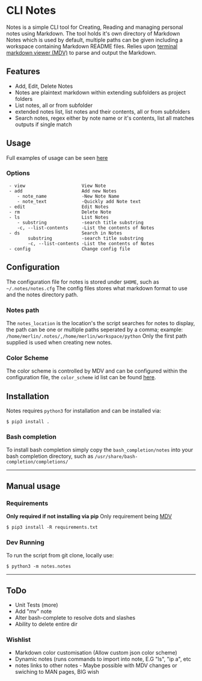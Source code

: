 # CLI Notes

Notes is a simple CLI tool for Creating, Reading and managing personal notes using Markdown.
The tool holds it's own directory of Markdown Notes which is used by default, multiple paths can be given
including a workspace containing Markdown README files.
Relies upon [terminal markdown viewer (MDV)](https://github.com/axiros/terminal_markdown_viewer) to parse and output
the Markdown.

## Features

- Add, Edit, Delete Notes
- Notes are plaintext markdown within extending subfolders as project folders
- List notes, all or from subfolder
- extended notes list, list notes and their contents, all or from subfolders
- Search notes, regex either by note name or it's contents, list all matches
  outputs if single match

## Usage

Full examples of usage can be seen [here](Examples.md)

### Options

```
 - view                     View Note
 - add                      Add new Notes
    - note_name             -New Note Name
    - note_text             -Quickly add Note text
 - edit                     Edit Notes
 - rm                       Delete Note
 - ls                       List Notes
    - substring             -search title substring
    -c, --list-contents     -List the contents of Notes
 - ds                       Search in Notes
        substring           -search title substring
        -c, --list-contents -List the contents of Notes
 - config                   Change config file
```

## Configuration

The configuration file for notes is stored under `$HOME`, such as `~/.notes/notes.cfg`
The config files stores what markdown format to use and the notes directory path.

### Notes path

The `notes_location` is the location's the script searches for notes to display, the path can be one or multiple paths seperated by a comma; example: `/home/merlin/.notes/,/home/merlin/workspace/python`
Only the first path supplied is used when creating new notes.

### Color Scheme

The color scheme is controlled by MDV and can be configured within the configuration file, the `color_scheme` id list can be found [here](https://github.com/axiros/terminal_markdown_viewer/blob/master/mdv/ansi_tables.json).

## Installation

Notes requires `python3` for installation and can be installed via:

```
$ pip3 install .
```

### Bash completion

To install bash completion simply copy the `bash_completion/notes` into your bash completion directory, such as `/usr/share/bash-completion/completions/`

----

## Manual usage

### Requirements

**Only required if not installing via pip**
Only requirement being [MDV](https://github.com/axiros/terminal_markdown_viewer)

```
$ pip3 install -R requirements.txt
```

### Dev Running

To run the script from git clone, locally use:

```
$ python3 -m notes.notes
```

---

## ToDo

- Unit Tests (more)
- Add "mv" note
- Alter bash-complete to resolve dots and slashes
- Ability to delete entire dir

### Wishlist

- Markdown color customisation (Allow custom json color scheme)
- Dynamic notes (runs commands to import into note, E.G "ls", "ip a", etc
- notes links to other notes - Maybe possible with MDV changes or swiching to MAN pages, BIG wish
